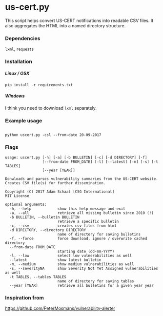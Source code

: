 # us-cert.py

This script helps convert US-CERT notifications into readable CSV files.  It also aggregates the HTML into a named directory structure.


### Dependencies

`lxml`, `requests`

### Installation


##### Linux / OSX
`pip install -r requirements.txt`

##### Windows
I think you need to download `lxml` separately.



### Example usage

```

python uscert.py -csl --from-date 20-09-2017

```


### Flags

```
usage: uscert.py [-h] [-a] [-b BULLETIN] [-c] [-d DIRECTORY] [-f]
                 [--from-date FROM_DATE] [-l] [--latest] [-m] [-s] [-t TABLES]
                 [--year [YEAR]]

Donwloads and parses vulnerability summaries from the US-CERT website.
Creates CSV file(s) for further dissemination.

Copyright (C) 2017 Adam Schaal [CSG International]
MIT License

optional arguments:
  -h, --help            show this help message and exit
  -a, --all             retrieve all missing bulletin since 2010 (!)
  -b BULLETIN, --bulletin BULLETIN
                        retrieve a specific bulletin
  -c, --csv             creates csv files from html
  -d DIRECTORY, --directory DIRECTORY
                        name of directory for saving bulletins
  -f, --force           force download, ignore / overwrite cached directory
  --from-date FROM_DATE
                        starting date (dd-mm-YYYY)
  -l, --low             select low vulnerabilities as well
  --latest              show latest bulletin
  -m, --medium          show medium vulnerabilities as well
  -s, --severityNA      show Severity Not Yet Assigned vulnerabilities as well
  -t TABLES, --tables TABLES
                        name of directory for saving tables
  --year [YEAR]         retrieve all bulletins for a given year year
```


### Inspiration from
https://github.com/PeterMosmans/vulnerability-alerter

